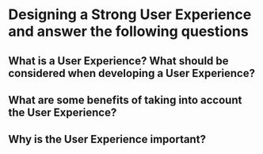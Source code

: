 # Designing a Strong User Experience and answer the following questions
## What is a User Experience? What should be considered when developing a User Experience?

## What are some benefits of taking into account the User Experience?

## Why is the User Experience important?
